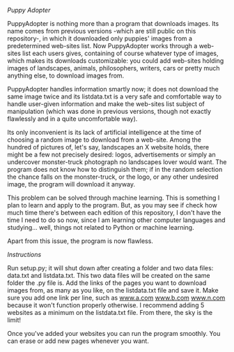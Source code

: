 
*Puppy Adopter*

PuppyAdopter is nothing more than a program that downloads images. Its name comes from previous versions -which are still public on this repository-, in which it downloaded only puppies' images from a predetermined web-sites list. Now PuppyAdopter works through a web-sites list each users gives, containing of course whatever type of images, which makes its downloads customizable: you could add web-sites holding images of landscapes, animals, philosophers, writers, cars or pretty much anything else, to download images from.

PuppyAdopter handles information smartly now; it does not download the same image twice and its listdata.txt is a very safe and comfortable way to handle user-given information and make the web-sites list subject of manipulation (which was done in previous versions, though not exactly flawlessly and in a quite uncomfortable way).

Its only inconvenient is its lack of artificial intelligence at the time of choosing a random image to download from a web-site. Among the hundred of pictures of, let's say, landscapes an X website holds, there might be a few not precisely desired: logos, advertisements or simply an undercover monster-truck photograph no landscapes lover would want. The program does not know how to distinguish them; if in the random selection the chance falls on the monster-truck, or the logo, or any other undesired image, the program will download it anyway.

This problem can be solved through machine learning. This is something I plan to learn and apply to the program. But, as you may see if check how much time there's between each edition of this repository, I don't have the time I need to do so now, since I am learning other computer languages and studying... well, things not related to Python or machine learning.

Apart from this issue, the program is now flawless.

*Instructions*

Run setup.py; it will shut down after creating a folder and two data files: data.txt and listdata.txt. This two data files will be created on the same folder the .py file is.
Add the links of the pages you want to download images from, as many as you like, on the listdata.txt file and save it. Make sure you add one link per line, such as
www.a.com
www.b.com
www.n.com
because it won't function properly otherwise. I recommend adding 5 websites as a minimum on the listdata.txt file. From there, the sky is the limit!

Once you've added your websites you can run the program smoothly. You can erase or add new pages whenever you want.
